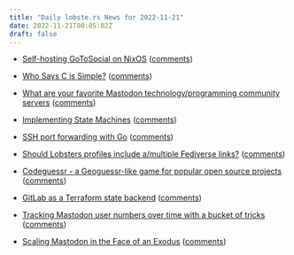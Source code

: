 ```yaml
---
title: "Daily lobste.rs News for 2022-11-21"
date: 2022-11-21T00:05:02Z
draft: false
---
```






- [Self-hosting GoToSocial on NixOS](https://notes.abhinavsarkar.net/2022/gotosocial-on-nixos)
  ([comments](https://lobste.rs/s/lfyi9e/self_hosting_gotosocial_on_nixos))



- [Who Says C is Simple?](https://cil-project.github.io/cil/doc/html/cil/cil016.html)
  ([comments](https://lobste.rs/s/v8vipf/who_says_c_is_simple))



- [What are your favorite Mastodon technology/programming community servers]()
  ([comments](https://lobste.rs/s/4yyai6/what_are_your_favorite_mastodon))



- [Implementing State Machines](https://www.embeddedrelated.com/showarticle/543.php)
  ([comments](https://lobste.rs/s/k0qhav/implementing_state_machines))



- [SSH port forwarding with Go](https://eli.thegreenplace.net/2022/ssh-port-forwarding-with-go/)
  ([comments](https://lobste.rs/s/bnknq7/ssh_port_forwarding_with_go))



- [Should Lobsters profiles include a/multiple Fediverse links?]()
  ([comments](https://lobste.rs/s/bdyq17/should_lobsters_profiles_include))



- [Codeguessr - a Geoguessr-like game for popular open source projects](https://healeycodes.com/codeguessr)
  ([comments](https://lobste.rs/s/om1vfr/codeguessr_geoguessr_like_game_for))



- [GitLab as a Terraform state backend](https://balaskas.gr/blog/2022/11/11/gitlab-as-a-terraform-state-backend/)
  ([comments](https://lobste.rs/s/vaf6tc/gitlab_as_terraform_state_backend))



- [Tracking Mastodon user numbers over time with a bucket of tricks](https://simonwillison.net/2022/Nov/20/tracking-mastodon/)
  ([comments](https://lobste.rs/s/juznrz/tracking_mastodon_user_numbers_over_time))



- [Scaling Mastodon in the Face of an Exodus](https://nora.codes/post/scaling-mastodon-in-the-face-of-an-exodus/)
  ([comments](https://lobste.rs/s/r4u62z/scaling_mastodon_face_exodus))



